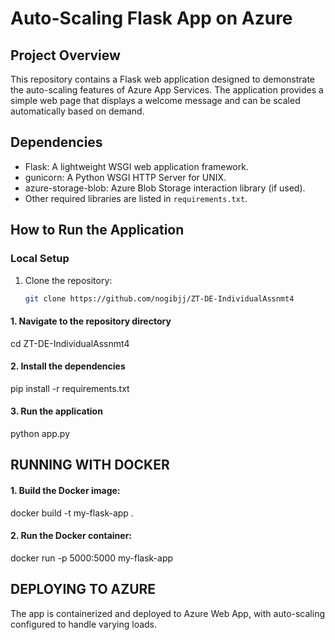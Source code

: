 # Auto-Scaling Flask App on Azure

## Project Overview

This repository contains a Flask web application designed to demonstrate the auto-scaling features of Azure App Services. The application provides a simple web page that displays a welcome message and can be scaled automatically based on demand.

## Dependencies

- Flask: A lightweight WSGI web application framework.
- gunicorn: A Python WSGI HTTP Server for UNIX.
- azure-storage-blob: Azure Blob Storage interaction library (if used).
- Other required libraries are listed in `requirements.txt`.

## How to Run the Application

### Local Setup

1. Clone the repository:
   ```sh
   git clone https://github.com/nogibjj/ZT-DE-IndividualAssnmt4

#### 1. Navigate to the repository directory
cd ZT-DE-IndividualAssnmt4

#### 2. Install the dependencies
pip install -r requirements.txt

#### 3. Run the application
python app.py

## RUNNING WITH DOCKER

#### 1. Build the Docker image:
docker build -t my-flask-app .

#### 2. Run the Docker container:
docker run -p 5000:5000 my-flask-app

## DEPLOYING TO AZURE
The app is containerized and deployed to Azure Web App, with auto-scaling configured to handle varying loads.